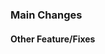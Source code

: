 <!-- Reference an issue here  -->

<!-- Summarize the PR  -->

### Main Changes
<!--List the main changes as bullet points  -->


#### Other Feature/Fixes
<!--List other/additional changes as bullet points  -->
